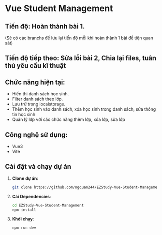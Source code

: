 # Vue Student Management
## Tiến độ: Hoàn thành bài 1.
(Sẽ có các branchs để lưu lại tiến độ mỗi khi hoàn thành 1 bài để tiện quan sát)
## Tiến độ tiếp theo: Sửa lỗi bài 2, Chia lại files, tuân thủ yêu cầu kĩ thuật
## Chức năng hiện tại:
- Hiển thị danh sách học sinh.
- Filter danh sách theo lớp.
- Lưu trữ trong localstorage.
- Thêm học sinh vào danh sách, xóa học sinh trong danh sách, sửa thông tin học sinh
- Quản lý lớp với các chức năng thêm lớp, xóa lớp, sửa lớp 

## Công nghệ sử dụng:
- Vue3
- Vite
## Cài đặt và chạy dự án

1. **Clone dự án**:
   ```bash
   git clone https://github.com/ngquan244/EZStudy-Vue-Student-Management.git

2. **Cài Dependencies**:
   ```bash
   cd EZStudy-Vue-Student-Management
   npm install

3. **Khởi chạy**:
   ```bash
   npm run dev

